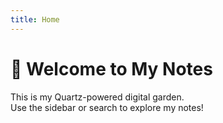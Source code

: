 ```yaml
---
title: Home
---
```


# 👋 Welcome to My Notes

This is my Quartz-powered digital garden.  
Use the sidebar or search to explore my notes!

